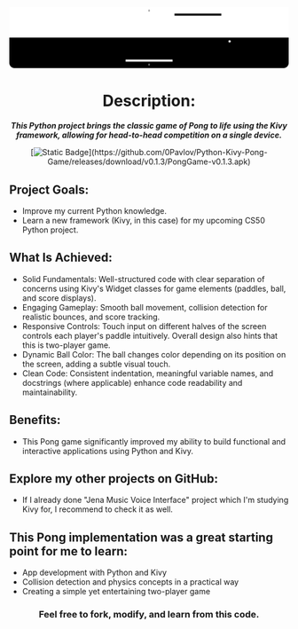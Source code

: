 <div align="center">

![banner](https://github.com/0Pavlov/Python-Kivy-Pong-Game/blob/master/sources/assets/banner.png)

# Description:

***This Python project brings the classic game of Pong to life using the Kivy framework, allowing for head-to-head competition on a single device.***

[![Static Badge](https://img.shields.io/badge/DOWNLOAD-APK%20v0.1.3-white?style=for-the-badge&logo=android&logoColor=white&logoSize=auto&labelColor=black&link=**https://github.com/0Pavlov/Python-Kivy-Pong-Game/releases/download/v0.1.3/PongGame-v0.1.3.apk**)](https://github.com/0Pavlov/Python-Kivy-Pong-Game/releases/download/v0.1.3/PongGame-v0.1.3.apk)

</div> 

## Project Goals:

  - Improve my current Python knowledge.
  - Learn a new framework (Kivy, in this case) for my upcoming CS50 Python project.

## What Is Achieved:

  - Solid Fundamentals: Well-structured code with clear separation of concerns using Kivy's Widget classes for game elements (paddles, ball, and score displays).
  - Engaging Gameplay: Smooth ball movement, collision detection for realistic bounces, and score tracking.
  - Responsive Controls: Touch input on different halves of the screen controls each player's paddle intuitively. Overall design also hints that this is two-player game.
  - Dynamic Ball Color: The ball changes color depending on its position on the screen, adding a subtle visual touch.
  - Clean Code: Consistent indentation, meaningful variable names, and docstrings (where applicable) enhance code readability and maintainability.

## Benefits:

  - This Pong game significantly improved my ability to build functional and interactive applications using Python and Kivy.

## Explore my other projects on GitHub:

  - If I already done "Jena Music Voice Interface" project which I'm studying Kivy for, I recommend to check it as well.


## This Pong implementation was a great starting point for me to learn:

  - App development with Python and Kivy
  - Collision detection and physics concepts in a practical way
  - Creating a simple yet entertaining two-player game

<div align="center">

###  **Feel free to fork, modify, and learn from this code.**

</div> 
